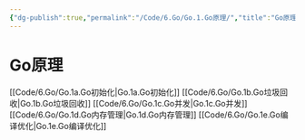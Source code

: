 ```yaml
---
{"dg-publish":true,"permalink":"/Code/6.Go/Go.1.Go原理/","title":"Go原理","noteIcon":""}
---
```



# Go原理

[[Code/6.Go/Go.1a.Go初始化\|Go.1a.Go初始化]]
[[Code/6.Go/Go.1b.Go垃圾回收\|Go.1b.Go垃圾回收]]
[[Code/6.Go/Go.1c.Go并发\|Go.1c.Go并发]]
[[Code/6.Go/Go.1d.Go内存管理\|Go.1d.Go内存管理]]
[[Code/6.Go/Go.1e.Go编译优化\|Go.1e.Go编译优化]]